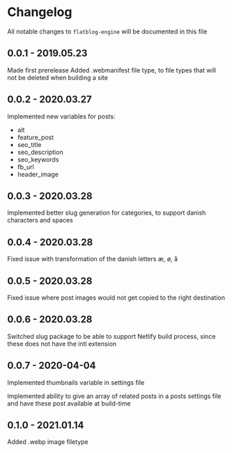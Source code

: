 # Changelog

All notable changes to `flatblog-engine` will be documented in this file

## 0.0.1 - 2019.05.23

Made first prerelease
Added .webmanifest file type, to file types that will not be deleted when building a site

## 0.0.2 - 2020.03.27

Implemented new variables for posts:

* alt
* feature_post
* seo_title
* seo_description
* seo_keywords
* fb_url
* header_image

## 0.0.3 - 2020.03.28

Implemented better slug generation for categories, to support danish characters and spaces

## 0.0.4 - 2020.03.28

Fixed issue with transformation of the danish letters æ, ø, å

## 0.0.5 - 2020.03.28

Fixed issue where post images would not get copied to the right destination

## 0.0.6 - 2020.03.28

Switched slug package to be able to support Netlify build process, since these does not have the intl extension

## 0.0.7 - 2020-04-04

Implemented thumbnails variable in settings file

Implemented ability to give an array of related posts in a posts settings file and have these post available at build-time

## 0.1.0 - 2021.01.14

Added .webp image filetype

